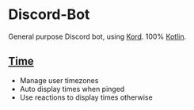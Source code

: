 # Discord-Bot

General purpose Discord bot, using [Kord](https://github.com/kordlib/kord). 100% [Kotlin](https://kotlinlang.org/).

## [Time](time#readme)

* Manage user timezones
* Auto display times when pinged
* Use reactions to display times otherwise